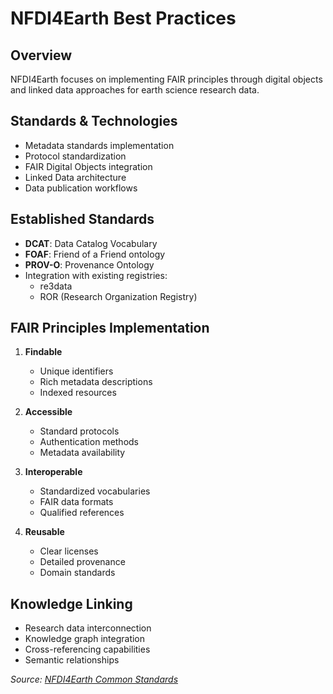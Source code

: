 # NFDI4Earth Best Practices

## Overview
NFDI4Earth focuses on implementing FAIR principles through digital objects and linked data approaches for earth science research data.

## Standards & Technologies
- Metadata standards implementation
- Protocol standardization
- FAIR Digital Objects integration
- Linked Data architecture
- Data publication workflows

## Established Standards
- **DCAT**: Data Catalog Vocabulary
- **FOAF**: Friend of a Friend ontology
- **PROV-O**: Provenance Ontology
- Integration with existing registries:
  - re3data
  - ROR (Research Organization Registry)

## FAIR Principles Implementation
1. **Findable**
   - Unique identifiers
   - Rich metadata descriptions
   - Indexed resources

2. **Accessible**
   - Standard protocols
   - Authentication methods
   - Metadata availability

3. **Interoperable**
   - Standardized vocabularies
   - FAIR data formats
   - Qualified references

4. **Reusable**
   - Clear licenses
   - Detailed provenance
   - Domain standards

## Knowledge Linking
- Research data interconnection
- Knowledge graph integration
- Cross-referencing capabilities
- Semantic relationships

*Source: [NFDI4Earth Common Standards](https://nfdi4earth.de/2interoperate/common-standards)*